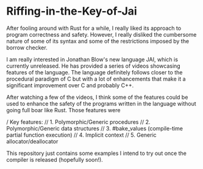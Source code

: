 # Riffing-in-the-Key-of-Jai

After fooling around with Rust for a while, I really liked its approach to program correctness and safety. However, I really disliked the cumbersome nature of some of its syntax and some of the restrictions imposed by the borrow checker.

I am really interested in Jonathan Blow's new language JAI, which is currently unreleased. He has provided a series of videos showcasing features of the language. The language definitely follows closer to the procedural paradigm of C but with a lot of enhancements that make it a significant improvement over C and probably C++. 

After watching a few of the videos, I think some of the features could be used to enhance the safety of the programs written in the language without going full boar like Rust. Those features were

/ Key features:
//  1. Polymorphic/Generic procedures
//  2. Polymorphic/Generic data structures
//  3. #bake_values (compile-time partial function execution)
//  4. Implicit context 
//  5. Generic allocator/deallocator

This repository just contains some examples I intend to try out once the compiler is released (hopefully soon!).
